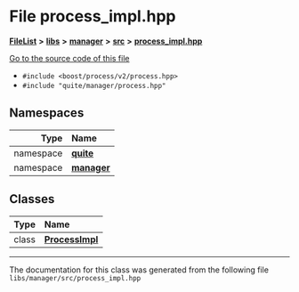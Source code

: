 

# File process\_impl.hpp



[**FileList**](files.md) **>** [**libs**](dir_6719ab1f1f7655efc2fa43f7eb574fd1.md) **>** [**manager**](dir_b048ed2415d89a3588bcd07e27f16f41.md) **>** [**src**](dir_acad3136c8ed89325e9252603ad8366c.md) **>** [**process\_impl.hpp**](process__impl_8hpp.md)

[Go to the source code of this file](process__impl_8hpp_source.md)



* `#include <boost/process/v2/process.hpp>`
* `#include "quite/manager/process.hpp"`













## Namespaces

| Type | Name |
| ---: | :--- |
| namespace | [**quite**](namespacequite.md) <br> |
| namespace | [**manager**](namespacequite_1_1manager.md) <br> |


## Classes

| Type | Name |
| ---: | :--- |
| class | [**ProcessImpl**](classquite_1_1manager_1_1ProcessImpl.md) <br> |



















































------------------------------
The documentation for this class was generated from the following file `libs/manager/src/process_impl.hpp`

